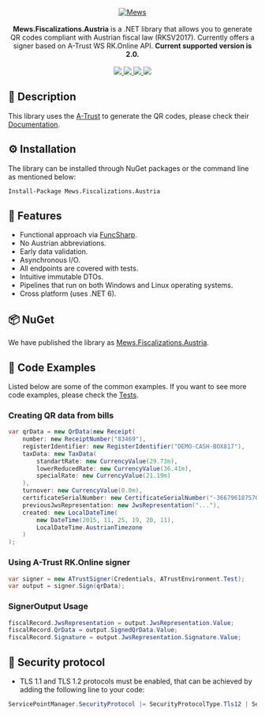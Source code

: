 <p align="center">
    <a href="https://mews.com">
        <img alt="Mews" src="https://user-images.githubusercontent.com/51375082/120493257-16938780-c3bb-11eb-8cb5-0b56fd08240d.png">
    </a>
    <br><br>
    <b>Mews.Fiscalizations.Austria</b> is a .NET library that allows you to generate QR codes compliant with Austrian fiscal law (RKSV2017). Currently offers a signer based on A-Trust WS RK.Online API.
    <b>Current supported version is 2.0.</b>
    <br><br>
    <a href="https://www.nuget.org/packages/Mews.Fiscalizations.Austria/">
        <img src="https://img.shields.io/nuget/v/Mews.Fiscalizations.Austria">
    </a>
    <a href="https://github.com/MewsSystems/fiscalizations/blob/master/LICENSE">
        <img src="https://img.shields.io/github/license/MewsSystems/fiscalizations">
    </a>
    <a href="https://github.com/MewsSystems/fiscalizations/actions/workflows/publish-austria.yml">
        <img src="https://img.shields.io/github/actions/workflow/status/MewsSystems/fiscalizations/publish-austria.yml?branch=master&label=publish">
    </a>
    <a href="https://labs.a-trust.at/developer/pdf/asignRKHSM_basic_advanced_premium.pdf">
        <img src="https://img.shields.io/badge/v2.0-registrierkasse-lightgrey">
    </a>
</p>

## 📃 Description

This library uses the [A-Trust](https://www.a-trust.at/de/Registrierkasse/) to generate the QR codes, please check their [Documentation](https://labs.a-trust.at/developer/pdf/asignRKHSM_basic_advanced_premium.pdf).

## ⚙️ Installation

The library can be installed through NuGet packages or the command line as mentioned below:
```bash
Install-Package Mews.Fiscalizations.Austria
```

## 🎯 Features

-   Functional approach via [FuncSharp](https://github.com/siroky/FuncSharp).
-   No Austrian abbreviations.
-   Early data validation.
-   Asynchronous I/O.
-   All endpoints are covered with tests.
-   Intuitive immutable DTOs.
-   Pipelines that run on both Windows and Linux operating systems.
-   Cross platform (uses .NET 6).

## 📦 NuGet

We have published the library as [Mews.Fiscalizations.Austria](https://www.nuget.org/packages/Mews.Fiscalizations.Austria/).

## 👀 Code Examples

Listed below are some of the common examples. If you want to see more code examples, please check the [Tests](https://github.com/MewsSystems/fiscalizations/tree/master/src/Austria/Mews.Fiscalizations.Austria.Tests).

### Creating QR data from bills
```csharp
var qrData = new QrData(new Receipt(
    number: new ReceiptNumber("83469"),
    registerIdentifier: new RegisterIdentifier("DEMO-CASH-BOX817"),
    taxData: new TaxData(
        standartRate: new CurrencyValue(29.73m),
        lowerReducedRate: new CurrencyValue(36.41m),
        specialRate: new CurrencyValue(21.19m)
    ),
    turnover: new CurrencyValue(0.0m), 
    certificateSerialNumber: new CertificateSerialNumber("-3667961875706356849"),
    previousJwsRepresentation: new JwsRepresentation("..."),
    created: new LocalDateTime(
        new DateTime(2015, 11, 25, 19, 20, 11),
        LocalDateTime.AustrianTimezone
    )
);
```

### Using A-Trust RK.Online signer
```csharp
var signer = new ATrustSigner(Credentials, ATrustEnvironment.Test);
var output = signer.Sign(qrData);
```

### SignerOutput Usage
```csharp
fiscalRecord.JwsRepresentation = output.JwsRepresentation.Value;
fiscalRecord.QrData = output.SignedQrData.Value;
fiscalRecord.Signature = output.JwsRepresentation.Signature.Value;
```

## 🔐 Security protocol
- TLS 1.1 and TLS 1.2 protocols must be enabled, that can be achieved by adding the following line to your code:
```csharp
ServicePointManager.SecurityProtocol |= SecurityProtocolType.Tls12 | SecurityProtocolType.Tls11
```
